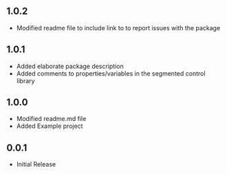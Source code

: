 ## 1.0.2

- Modified readme file to include link to to report issues with the package

## 1.0.1

- Added elaborate package description
- Added comments to properties/variables in the segmented control library

## 1.0.0

- Modified readme.md file
- Added Example project

## 0.0.1

- Initial Release
